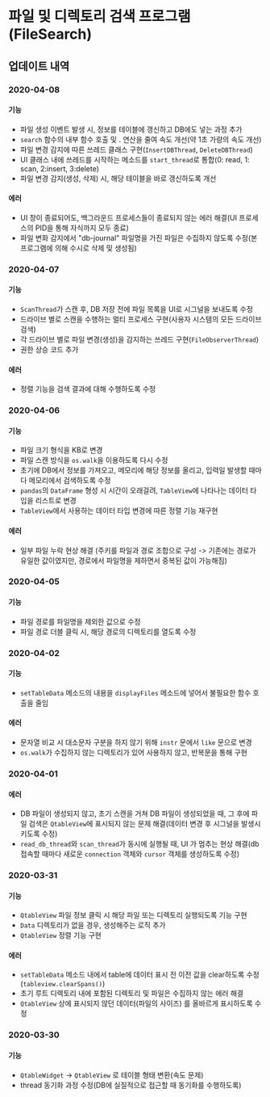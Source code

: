 # 파일 및 디렉토리 검색 프로그램(FileSearch)

## 업데이트 내역
### 2020-04-08
#### 기능
- 파일 생성 이벤트 발생 시, 정보를 테이블에 갱신하고 DB에도 넣는 과정 추가
- `search` 함수의 내부 함수 호출 및 . 연산을 줄여 속도 개선(약 1초 가량의 속도 개선)
- 파일 변경 감지에 따른 쓰레드 클래스 구현(`InsertDBThread`, `DeleteDBThread`)
- UI 클래스 내에 쓰레드를 시작하는 메소드를 `start_thread`로 통합(0: read, 1: scan, 2:insert, 3:delete)
- 파일 변경 감지(생성, 삭제) 시, 해당 테이블을 바로 갱신하도록 개선

#### 에러
- UI 창이 종료되어도, 백그라운드 프로세스들이 종료되지 않는 에러 해결(UI 프로세스의 PID을 통해 자식까지 모두 종료)
- 파일 변화 감지에서 "db-journal" 파일명을 가진 파일은 수집하지 않도록 수정(본 프로그램에 의해 수시로 삭제 및 생성됨)

### 2020-04-07
#### 기능
- `ScanThread`가 스캔 후, DB 저장 전에 파일 목록을 UI로 시그널을 보내도록 수정
- 드라이브 별로 스캔을 수행하는 멀티 프로세스 구현(사용자 시스템의 모든 드라이브 검색)
- 각 드라이브 별로 파일 변경(생성)을 감지하는 쓰레드 구현(`FileObserverThread`)
- 권한 상승 코드 추가

#### 에러
- 정렬 기능을 검색 결과에 대해 수행하도록 수정

### 2020-04-06
#### 기능
- 파일 크기 형식을 KB로 변경
- 파일 스캔 방식을 `os.walk`을 이용하도록 다시 수정
- 초기에 DB에서 정보를 가져오고, 메모리에 해당 정보를 올리고, 입력일 발생할 때마다 메모리에서 검색하도록 수정
- `pandas`의 `DataFrame` 형성 시 시간이 오래걸려, `TableView`에 나타나는 데이터 타입을 리스트로 변경
- `TableView`에서 사용하는 데이터 타입 변경에 따른 정렬 기능 재구현

#### 에러
- 일부 파일 누락 현상 해결 (주키를 파일과 경로 조합으로 구성 -> 기존에는 경로가 유일한 값이였지만, 경로에서 파일명을 제하면서 중복된 값이 가능해짐)
  
### 2020-04-05
#### 기능
- 파일 경로를 파일명을 제외한 값으로 수정
- 파일 경로 더블 클릭 시, 해당 경로의 디렉토리를 열도록 수정

### 2020-04-02
#### 기능
- `setTableData` 메소드의 내용을 `displayFiles` 메소드에 넣어서 불필요한 함수 호출을 줄임

#### 에러
- 문자열 비교 시 대소문자 구분을 하지 않기 위해 `instr` 문에서 `like` 문으로 변경
- `os.walk`가 수집하지 않는 디렉토리가 있어 사용하지 않고, 반복문을 통해 구현

### 2020-04-01
#### 에러
- DB 파일이 생성되지 않고, 초기 스캔을 거쳐 DB 파일이 생성되었을 때, 그 후에 파일 검색은 `QtableView`에 표시되지 않는 문제 해결(데이터 변경 후 시그널을 발생시키도록 수정)
- `read_db_thread`와 `scan_thread`가 동시에 실행될 때, UI 가 멈추는 현상 해결(db 접속할 때마다 새로운 `connection` 객체와 `cursor` 객체를 생성하도록 수정)

### 2020-03-31
#### 기능

- `QtableView` 파일 정보 클릭 시 해당 파일 또는 디렉토리 실행되도록 기능 구현
- `Data` 디렉토리가 없을 경우, 생성해주는 로직 추가
- `QtableView` 정렬 기능 구현

#### 에러

- `setTableData` 메소드 내에서 table에 데이터 표시 전 이전 값을 clear하도록 수정(`tableview.clearSpans()`)
- 초기 루트 디렉토리 내에 포함된 디렉토리 및 파일은 수집하지 않는 에러 해결
- `QtableView` 상에 표시되지 않던 데이터(파일의 사이즈) 를 올바르게 표시하도록 수정

### 2020-03-30
#### 기능 
- `QtableWidget` -> `QtableView` 로 테이블 형태 변환(속도 문제)
- thread 동기화 과정 수정(DB에 실질적으로 접근할 때 동기화를 수행하도록)



